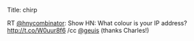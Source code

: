 Title: chirp

RT <a href="http://twitter.com/hnycombinator">@hnycombinator</a>: Show HN: What colour is your IP address? <a href="http://t.co/W0uur8f6">http://t.co/W0uur8f6</a> /cc <a href="http://twitter.com/geuis">@geuis</a> (thanks Charles!)
